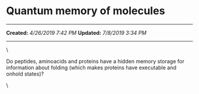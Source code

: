 Quantum memory of molecules
===========================

  -------------- ---------------------
  **Created:**   *4/26/2019 7:42 PM*
  **Updated:**   *7/8/2019 3:34 PM*
  -------------- ---------------------

\

Do peptides, aminoacids and proteins have a hidden memory storage for
information about folding (which makes proteins have executable and
onhold states)?

\

 
